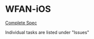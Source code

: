 # WFAN-iOS

[Complete Spec](https://www.dropbox.com/s/1pik08ygwdrk3g9/WFAN.key.pdf?dl=0)

Individual tasks are listed under "Issues"
